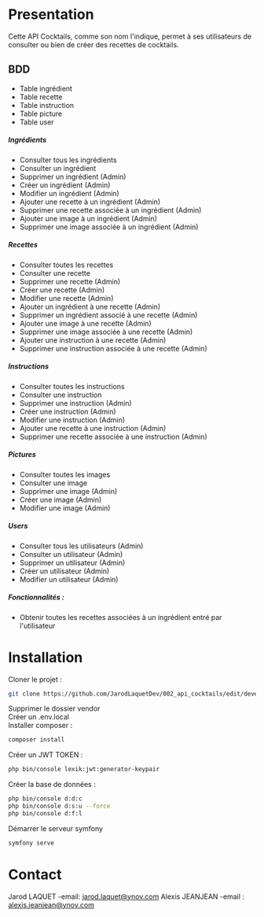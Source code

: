 # Presentation
Cette API Cocktails, comme son nom l'indique, permet à ses utilisateurs de consulter ou bien de créer des recettes de cocktails.

## BDD
* Table ingrédient
* Table recette
* Table instruction
* Table picture
* Table user

##### Ingrédients
* Consulter tous les ingrédients
* Consulter un ingrédient
* Supprimer un ingrédient (Admin)
* Créer un ingrédient (Admin)
* Modifier un ingrédient (Admin)
* Ajouter une recette à un ingrédient (Admin)
* Supprimer une recette associée à un ingrédient (Admin)
* Ajouter une image à un ingrédient (Admin)
* Supprimer une image associée à un ingrédient (Admin)

##### Recettes
* Consulter toutes les recettes
* Consulter une recette
* Supprimer une recette (Admin)
* Créer une recette (Admin)
* Modifier une recette (Admin)
* Ajouter un ingrédient à une recette (Admin)
* Supprimer un ingrédient associé à une recette (Admin)
* Ajouter une image à une recette (Admin)
* Supprimer une image associée à une recette (Admin)
* Ajouter une instruction à une recette (Admin)
* Supprimer une instruction associée à une recette (Admin)

##### Instructions
* Consulter toutes les instructions
* Consulter une instruction
* Supprimer une instruction (Admin)
* Créer une instruction (Admin)
* Modifier une instruction (Admin)
* Ajouter une recette à une instruction (Admin)
* Supprimer une recette associée à une instruction (Admin)

##### Pictures
* Consulter toutes les images
* Consulter une image
* Supprimer une image (Admin)
* Créer une image (Admin)
* Modifier une image (Admin)

##### Users
* Consulter tous les utilisateurs (Admin)
* Consulter un utilisateur (Admin)
* Supprimer un utilisateur (Admin)
* Créer un utilisateur (Admin)
* Modifier un utilisateur (Admin)

##### Fonctionnalités :
* Obtenir toutes les recettes associées à un ingrédient entré par l'utilisateur

# Installation
Cloner le projet :
```bash
git clone https://github.com/JarodLaquetDev/002_api_cocktails/edit/develop/README.md
```
Supprimer le dossier vendor  
Créer un .env.local  
Installer composer :  
```bash
composer install
```
Créer un JWT TOKEN :
```bash
php bin/console lexik:jwt:generator-keypair
```
Créer la base de données :
```bash
php bin/console d:d:c
php bin/console d:s:u --force
php bin/console d:f:l
```
Démarrer le serveur symfony
```bash
symfony serve
```

# Contact
Jarod LAQUET -email: jarod.laquet@ynov.com
Alexis JEANJEAN -email : alexis.jeanjean@ynov.com


